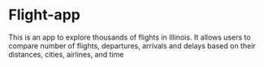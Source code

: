 # Flight-app
This is an app to explore thousands of flights in Illinois. It allows users to compare number of flights, departures, arrivals and delays based on their distances, cities, airlines, and time
